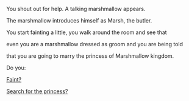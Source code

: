 You shout out for help. A talking marshmallow appears.

The marshmallow introduces himself as Marsh, the butler.

You start fainting a little, you walk around the room and see that

even you are a marshmallow dressed as groom and you are being told 

that you are going to marry the princess of Marshmallow kingdom.

Do you:

[Faint?](faint/faint.md)

[Search for the princess?](princess/princess.md)


